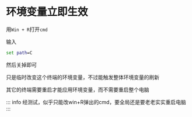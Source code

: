 # 环境变量立即生效

用`Win + R`打开`cmd`

输入

```cmd
set path=C
```

然后关掉即可

只是临时改变这个终端的环境变量，不过能触发整体环境变量的刷新

其它的终端需要重启才能应用环境变量，而不需要重启整个电脑

::: info
经测试，似乎只能改win+R弹出的cmd，要全局还是要老老实实重启电脑
:::